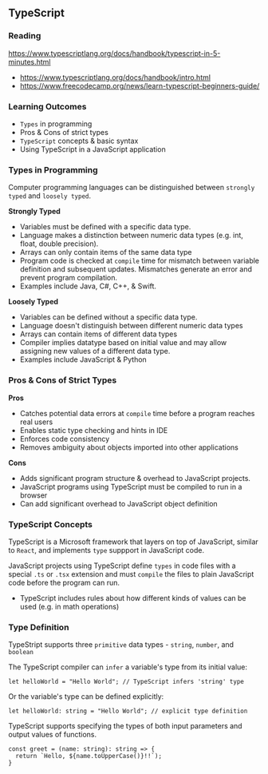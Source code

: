 ## TypeScript

### Reading

https://www.typescriptlang.org/docs/handbook/typescript-in-5-minutes.html
- https://www.typescriptlang.org/docs/handbook/intro.html
- https://www.freecodecamp.org/news/learn-typescript-beginners-guide/

### Learning Outcomes

- `Types` in programming
- Pros & Cons of strict types
- `TypeScript` concepts & basic syntax
- Using TypeScript in a JavaScript application

### Types in Programming

Computer programming languages can be distinguished between `strongly typed` and `loosely typed`.

**Strongly Typed**
- Variables must be defined with a specific data type. 
- Language makes a distinction between numeric data types (e.g. int, float, double precision).
- Arrays can only contain items of the same data type
- Program code is checked at `compile` time for mismatch between variable definition and subsequent updates. Mismatches generate an error and prevent program compilation. 
- Examples include Java, C#, C++, & Swift.

**Loosely Typed** 
- Variables can be defined without a specific data type.
- Language doesn't distinguish between different numeric data types
- Arrays can contain items of different data types 
- Compiler implies datatype based on initial value and may allow assigning new values of a different data type.
- Examples include JavaScript & Python

### Pros & Cons of Strict Types

**Pros**

- Catches potential data errors at `compile` time before a program reaches real users
- Enables static type checking and hints in IDE
- Enforces code consistency
- Removes ambiguity about objects imported into other applications

**Cons**

- Adds significant program structure & overhead to JavaScript projects. 
- JavaScript programs using TypeScript must be compiled to run in a browser
- Can add significant overhead to JavaScript object definition

### TypeScript Concepts

TypeScript is a Microsoft framework that layers on top of JavaScript, similar to `React`, and implements `type` suppport in JavaScript code.

JavaScript projects using TypeScript define `types` in code files with a special `.ts` or `.tsx` extension and must `compile` the files to plain JavaScript code before the program can run.

- TypeScript includes rules about how different kinds of values can be used (e.g. in math operations)

### Type Definition 

TypeStript supports three `primitive` data types -  `string`, `number`, and `boolean`

The TypeScript compiler can `infer` a variable's type from its initial value:

```commandline
let helloWorld = "Hello World"; // TypeScript infers 'string' type
```

Or the variable's type can be defined explicitly:

```commandline
let helloWorld: string = "Hello World"; // explicit type definition
```

TypeScript supports specifying the types of both input parameters and output values of functions.

```commandline
const greet = (name: string): string => {
  return `Hello, ${name.toUpperCase()}!!`);
}
```